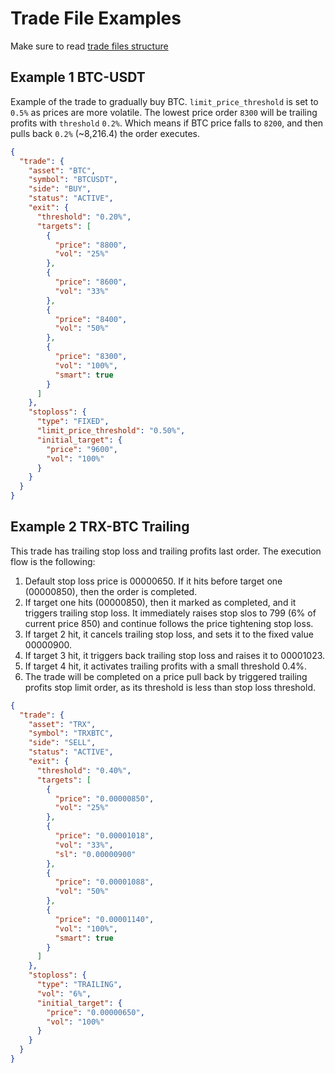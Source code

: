 # Trade File Examples

Make sure to read [trade files structure](./TRADE_FILE.md)

## Example 1 BTC-USDT
Example of the trade to gradually buy BTC. `limit_price_threshold` is set to `0.5%` as prices are more volatile. 
The lowest price order `8300` will be trailing profits with `threshold` `0.2%`. Which means if BTC price falls to `8200`, 
and then pulls back `0.2%` (~8,216.4) the order executes. 

```json
{
  "trade": {
    "asset": "BTC",
    "symbol": "BTCUSDT",
    "side": "BUY",
    "status": "ACTIVE",
    "exit": {
      "threshold": "0.20%",
      "targets": [
        {
          "price": "8800",
          "vol": "25%"
        },
        {
          "price": "8600",
          "vol": "33%"
        },
        {
          "price": "8400",
          "vol": "50%"
        },
        {
          "price": "8300",
          "vol": "100%",
          "smart": true
        }
      ]
    },
    "stoploss": {
      "type": "FIXED",
      "limit_price_threshold": "0.50%",
      "initial_target": {
        "price": "9600",
        "vol": "100%"
      }
    }
  }
}
```

## Example 2 TRX-BTC Trailing
This trade has trailing stop loss and trailing profits last order. The execution flow is the following:
1. Default stop loss price is 00000650. If it hits before target one (00000850), then the order is completed.
2. If target one hits (00000850), then it marked as completed, and it triggers trailing stop loss. It immediately raises
stop slos to 799 (6% of current price 850) and continue follows the price tightening stop loss.
3. If target 2 hit, it cancels trailing stop loss, and sets it to the fixed value 00000900.
4. If target 3 hit, it triggers back trailing stop loss and raises it to 00001023.
5. If target 4 hit, it activates trailing profits with a small threshold 0.4%.
6. The trade will be completed on a price pull back by triggered trailing profits stop limit order, as its threshold is less
than stop loss threshold.

```json
{
  "trade": {
    "asset": "TRX",
    "symbol": "TRXBTC",
    "side": "SELL",
    "status": "ACTIVE",
    "exit": {
      "threshold": "0.40%",
      "targets": [
        {
          "price": "0.00000850",
          "vol": "25%"
        },
        {
          "price": "0.00001018",
          "vol": "33%",
          "sl": "0.00000900"
        },
        {
          "price": "0.00001088",
          "vol": "50%"
        },
        {
          "price": "0.00001140",
          "vol": "100%",
          "smart": true
        }
      ]
    },
    "stoploss": {
      "type": "TRAILING",
      "vol": "6%",
      "initial_target": {
        "price": "0.00000650",
        "vol": "100%"
      }
    }
  }
}
```